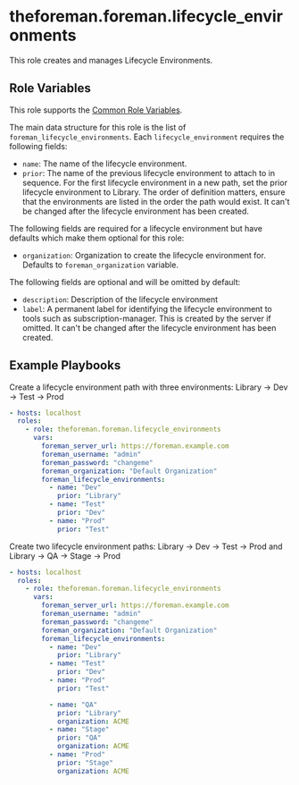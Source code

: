 theforeman.foreman.lifecycle_environments
=========================================

This role creates and manages Lifecycle Environments.

Role Variables
--------------

This role supports the [Common Role Variables](https://github.com/theforeman/foreman-ansible-modules/blob/develop/README.md#common-role-variables).

The main data structure for this role is the list of `foreman_lifecycle_environments`. Each `lifecycle_environment` requires the following fields:

- `name`: The name of the lifecycle environment.
- `prior`: The name of the previous lifecycle environment to attach to in
  sequence. For the first lifecycle environment in a new path, set the prior
  lifecycle environment to Library. The order of definition matters, ensure that
  the environments are listed in the order the path would exist. It can't be
  changed after the lifecycle environment has been created.

The following fields are required for a lifecycle environment but have defaults which make them optional for this role:

- `organization`: Organization to create the lifecycle environment for. Defaults to `foreman_organization` variable.

The following fields are optional and will be omitted by default:

- `description`: Description of the lifecycle environment
- `label`: A permanent label for identifying the lifecycle environment to tools
  such as subscription-manager. This is created by the server if omitted. It
  can't be changed after the lifecycle environment has been created.

Example Playbooks
-----------------

Create a lifecycle environment path with three environments: Library -> Dev -> Test -> Prod

```yaml
- hosts: localhost
  roles:
    - role: theforeman.foreman.lifecycle_environments
      vars:
        foreman_server_url: https://foreman.example.com
        foreman_username: "admin"
        foreman_password: "changeme"
        foreman_organization: "Default Organization"
        foreman_lifecycle_environments:
          - name: "Dev"
            prior: "Library"
          - name: "Test"
            prior: "Dev"
          - name: "Prod"
            prior: "Test"
```

Create two lifecycle environment paths: Library -> Dev -> Test -> Prod and Library -> QA -> Stage -> Prod

```yaml
- hosts: localhost
  roles:
    - role: theforeman.foreman.lifecycle_environments
      vars:
        foreman_server_url: https://foreman.example.com
        foreman_username: "admin"
        foreman_password: "changeme"
        foreman_organization: "Default Organization"
        foreman_lifecycle_environments:
          - name: "Dev"
            prior: "Library"
          - name: "Test"
            prior: "Dev"
          - name: "Prod"
            prior: "Test"

          - name: "QA"
            prior: "Library"
            organization: ACME
          - name: "Stage"
            prior: "QA"
            organization: ACME
          - name: "Prod"
            prior: "Stage"
            organization: ACME
```
